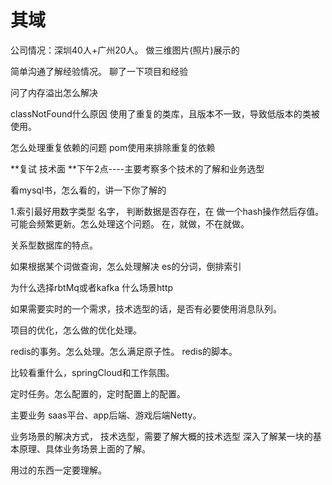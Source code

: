 # 其域

公司情况：深圳40人+广州20人。
做三维图片(照片)展示的

简单沟通了解经验情况。
聊了一下项目和经验

问了内存溢出怎么解决

classNotFound什么原因
使用了重复的类库，且版本不一致，导致低版本的类被使用。

怎么处理重复依赖的问题
pom使用<exclusions>来排除重复的依赖



**复试 技术面 **下午2点----主要考察多个技术的了解和业务选型

看mysql书，怎么看的，讲一下你了解的

1.索引最好用数字类型
名字，
判断数据是否存在，在
做一个hash操作然后存值。可能会频繁更新。怎么处理这个问题。
在，就做，不在就做。

关系型数据库的特点。


如果根据某个词做查询，怎么处理解决
es的分词，倒排索引

为什么选择rbtMq或者kafka
什么场景http

如果需要实时的一个需求，技术选型的话，是否有必要使用消息队列。


项目的优化，怎么做的优化处理。


redis的事务。怎么处理。怎么满足原子性。
redis的脚本。


比较看重什么，springCloud和工作氛围。


定时任务。怎么配置的，定时配置上的配置。


主要业务
saas平台、app后端、游戏后端Netty。

业务场景的解决方式，
技术选型，需要了解大概的技术选型
深入了解某一块的基本原理、具体业务场景上面的了解。

用过的东西一定要理解。